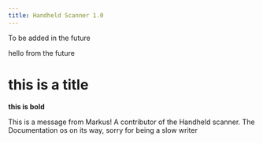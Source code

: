 ```yaml
---
title: Handheld Scanner 1.0
---
```

To be added in the future

hello from the future

# this is a title

**this is bold**

This is a message from Markus! A contributor of the Handheld scanner. The Documentation os on its way, sorry for being a slow writer 